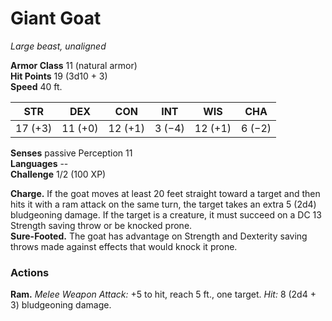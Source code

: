 # Giant Goat 
_Large beast, unaligned_

**Armor Class** 11 (natural armor)    
**Hit Points** 19 (3d10 + 3)    
**Speed** 40 ft. 

| STR     | DEX     | CON     | INT     | WIS     | CHA     |
|---------|---------|---------|---------|---------|---------|
| 17 (+3) | 11 (+0) | 12 (+1) | 3 (−4)  | 12 (+1) | 6 (−2)  |  

**Senses** passive Perception 11    
**Languages** --    
**Challenge** 1/2 (100 XP) 

**Charge.** If the goat moves at least 20 feet straight toward a target and then hits it with a ram attack on the same turn, the target takes an extra 5 (2d4) bludgeoning damage. If the target is a creature, it must succeed on a DC 13 Strength saving throw or be knocked prone.    
**Sure-Footed.** The goat has advantage on Strength and Dexterity saving throws made against effects that would knock it prone. 

### Actions 
**Ram.** _Melee Weapon Attack:_ +5 to hit, reach 5 ft., one target. _Hit:_ 8 (2d4 + 3) bludgeoning damage. 
